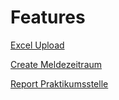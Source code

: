 # Features

[Excel Upload](ExcelImport.md)

[Create Meldezeitraum](meldezeitraum.md)

[Report Praktikumsstelle](MeldungOertlAusbilder.md)